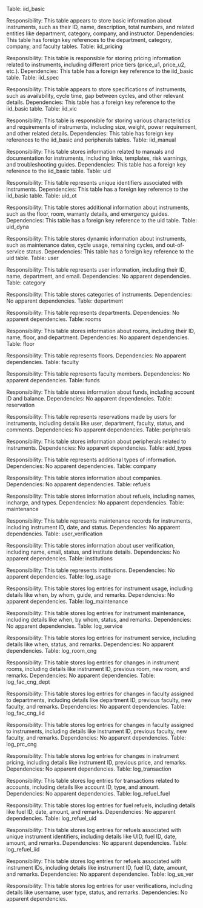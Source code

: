 Table: iid_basic

Responsibility: This table appears to store basic information about instruments, such as their ID, name, description, total numbers, and related entities like department, category, company, and instructor.
Dependencies: This table has foreign key references to the department, category, company, and faculty tables.
Table: iid_pricing

Responsibility: This table is responsible for storing pricing information related to instruments, including different price tiers (price_u1, price_u2, etc.).
Dependencies: This table has a foreign key reference to the iid_basic table.
Table: iid_spec

Responsibility: This table appears to store specifications of instruments, such as availability, cycle time, gap between cycles, and other relevant details.
Dependencies: This table has a foreign key reference to the iid_basic table.
Table: iid_vic

Responsibility: This table is responsible for storing various characteristics and requirements of instruments, including size, weight, power requirement, and other related details.
Dependencies: This table has foreign key references to the iid_basic and peripherals tables.
Table: iid_manual

Responsibility: This table stores information related to manuals and documentation for instruments, including links, templates, risk warnings, and troubleshooting guides.
Dependencies: This table has a foreign key reference to the iid_basic table.
Table: uid

Responsibility: This table represents unique identifiers associated with instruments.
Dependencies: This table has a foreign key reference to the iid_basic table.
Table: uid_ot

Responsibility: This table stores additional information about instruments, such as the floor, room, warranty details, and emergency guides.
Dependencies: This table has a foreign key reference to the uid table.
Table: uid_dyna

Responsibility: This table stores dynamic information about instruments, such as maintenance dates, cycle usage, remaining cycles, and out-of-service status.
Dependencies: This table has a foreign key reference to the uid table.
Table: user

Responsibility: This table represents user information, including their ID, name, department, and email.
Dependencies: No apparent dependencies.
Table: category

Responsibility: This table stores categories of instruments.
Dependencies: No apparent dependencies.
Table: department

Responsibility: This table represents departments.
Dependencies: No apparent dependencies.
Table: rooms

Responsibility: This table stores information about rooms, including their ID, name, floor, and department.
Dependencies: No apparent dependencies.
Table: floor

Responsibility: This table represents floors.
Dependencies: No apparent dependencies.
Table: faculty

Responsibility: This table represents faculty members.
Dependencies: No apparent dependencies.
Table: funds

Responsibility: This table stores information about funds, including account ID and balance.
Dependencies: No apparent dependencies.
Table: reservation

Responsibility: This table represents reservations made by users for instruments, including details like user, department, faculty, status, and comments.
Dependencies: No apparent dependencies.
Table: peripherals

Responsibility: This table stores information about peripherals related to instruments.
Dependencies: No apparent dependencies.
Table: add_types

Responsibility: This table represents additional types of information.
Dependencies: No apparent dependencies.
Table: company

Responsibility: This table stores information about companies.
Dependencies: No apparent dependencies.
Table: refuels

Responsibility: This table stores information about refuels, including names, incharge, and types.
Dependencies: No apparent dependencies.
Table: maintenance

Responsibility: This table represents maintenance records for instruments, including instrument ID, date, and status.
Dependencies: No apparent dependencies.
Table: user_verification

Responsibility: This table stores information about user verification, including name, email, status, and institute details.
Dependencies: No apparent dependencies.
Table: institutions

Responsibility: This table represents institutions.
Dependencies: No apparent dependencies.
Table: log_usage

Responsibility: This table stores log entries for instrument usage, including details like when, by whom, guide, and remarks.
Dependencies: No apparent dependencies.
Table: log_maintenance

Responsibility: This table stores log entries for instrument maintenance, including details like when, by whom, status, and remarks.
Dependencies: No apparent dependencies.
Table: log_service

Responsibility: This table stores log entries for instrument service, including details like when, status, and remarks.
Dependencies: No apparent dependencies.
Table: log_room_cng

Responsibility: This table stores log entries for changes in instrument rooms, including details like instrument ID, previous room, new room, and remarks.
Dependencies: No apparent dependencies.
Table: log_fac_cng_dept

Responsibility: This table stores log entries for changes in faculty assigned to departments, including details like department ID, previous faculty, new faculty, and remarks.
Dependencies: No apparent dependencies.
Table: log_fac_cng_iid

Responsibility: This table stores log entries for changes in faculty assigned to instruments, including details like instrument ID, previous faculty, new faculty, and remarks.
Dependencies: No apparent dependencies.
Table: log_prc_cng

Responsibility: This table stores log entries for changes in instrument pricing, including details like instrument ID, previous price, and remarks.
Dependencies: No apparent dependencies.
Table: log_transaction

Responsibility: This table stores log entries for transactions related to accounts, including details like account ID, type, and amount.
Dependencies: No apparent dependencies.
Table: log_refuel_fuel

Responsibility: This table stores log entries for fuel refuels, including details like fuel ID, date, amount, and remarks.
Dependencies: No apparent dependencies.
Table: log_refuel_uid

Responsibility: This table stores log entries for refuels associated with unique instrument identifiers, including details like UID, fuel ID, date, amount, and remarks.
Dependencies: No apparent dependencies.
Table: log_refuel_iid

Responsibility: This table stores log entries for refuels associated with instrument IDs, including details like instrument ID, fuel ID, date, amount, and remarks.
Dependencies: No apparent dependencies.
Table: log_us_ver

Responsibility: This table stores log entries for user verifications, including details like username, user type, status, and remarks.
Dependencies: No apparent dependencies.